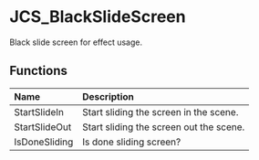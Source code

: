 # JCS_BlackSlideScreen

Black slide screen for effect usage.

## Functions

| Name          | Description                             |
|:--------------|:----------------------------------------|
| StartSlideIn  | Start sliding the screen in the scene.  |
| StartSlideOut | Start sliding the screen out the scene. |
| IsDoneSliding | Is done sliding screen?                 |
